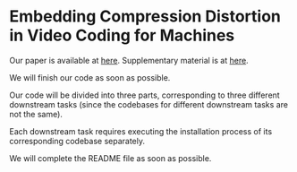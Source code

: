 # Embedding Compression Distortion in Video Coding for Machines

Our paper is available at [here](https://arxiv.org/abs/2503.21469). Supplementary material is at [here](CDRE_ICME2025_supplementary.pdf). 

We will finish our code as soon as possible. 

Our code will be divided into three parts, corresponding to three different downstream tasks (since the codebases for different downstream tasks are not the same). 

Each downstream task requires executing the installation process of its corresponding codebase separately.

We will complete the README file as soon as possible. 
